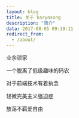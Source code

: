 ```yaml
---
layout: blog
title: 关于 karynsong
description: "简介"
data: 2017-08-05 09:19:11
redirect_from:
  - /about/
---
```


业余顽家

一个脱离了低级趣味的码农

对于前端技术有着执念

轻微完美主义强迫症

放荡不羁爱自由